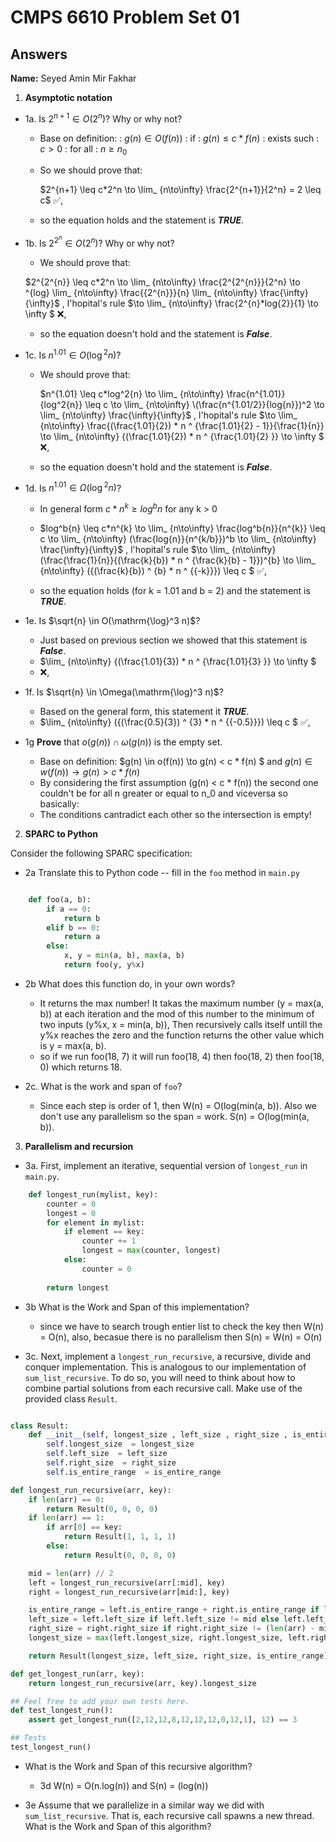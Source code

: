   # CMPS 6610 Problem Set 01
## Answers

**Name:** Seyed Amin Mir Fakhar


1. **Asymptotic notation**

  - 1a. Is $2^{n+1} \in O(2^n)$? Why or why not?
    - Base on definition: \: $g(n) \in O(f(n))$ \: if  \: $g(n) \leq c*f(n)$ \: exists such  \: $c > 0$ \: for all \: $n \geq n_0$

    - So we should prove that:
     
      $2^{n+1} \leq c*2^n \to  \lim_ {n\to\infty} \frac{2^{n+1}}{2^n} = 2 \leq c$ ✅,
      
    - so the equation holds and the statement is ***TRUE***.



  - 1b. Is $2^{2^n} \in O(2^n)$? Why or why not?
     - We should prove that:
     
      $2^{2^{n}} \leq c*2^n \to  \lim_ {n\to\infty} \frac{2^{2^{n}}}{2^n} \to ^{log}   \lim_ {n\to\infty} \frac{{2^{n}}}{n}  \lim_ {n\to\infty} \frac{\infty}{\infty}$
    , l'hopital's rule
    $\to \lim_ {n\to\infty} \frac{2^{n}*log{2}}{1} \to \infty $
    ❌, 

    - so the equation doesn't hold and the statement is ***False***.


 
  - 1c. Is $n^{1.01} \in O(\mathrm{\log}^2 n)$?
    - We should prove that:
     
      $n^{1.01} \leq c*log^2{n} \to  \lim_ {n\to\infty} \frac{n^{1.01}}{log^2{n}} \leq c \to  \lim_ {n\to\infty} \(\frac{n^{1.01/2}}{log{n}})^2 \to  \lim_ {n\to\infty} \frac{\infty}{\infty}$
    , l'hopital's rule
    $\to \lim_ {n\to\infty} \frac{(\frac{1.01}{2}) * n ^ {\frac{1.01}{2} - 1}}{\frac{1}{n}} \to \lim_ {n\to\infty} \{(\frac{1.01}{2}) * n ^ {\frac{1.01}{2} }} \to \infty $
    ❌, 

    - so the equation doesn't hold and the statement is ***False***.


  - 1d. Is $n^{1.01} \in \Omega(\mathrm{\log}^2 n)$?
    - In general form $c * n^{k} \geq  log^b{n}$ for any k > 0
    - $log^b{n} \leq c*n^{k} \to  \lim_ {n\to\infty} \frac{log^b{n}}{n^{k}} \leq c \to  \lim_ {n\to\infty} (\frac{log{n}}{n^{k/b}})^b \to  \lim_ {n\to\infty} \frac{\infty}{\infty}$
    , l'hopital's rule
    $\to \lim_ {n\to\infty} (\frac{\frac{1}{n}}{(\frac{k}{b}) * n ^ {\frac{k}{b} - 1}})^{b} \to \lim_ {n\to\infty} (\{(\frac{k}{b}) ^ {b} * n ^ {{-k}}}) \leq c $
 ✅,

    - so the equation holds (for k = 1.01 and b = 2) and the statement is ***TRUE***.
  

  - 1e. Is $\sqrt{n} \in O(\mathrm{\log}^3 n)$?
    - Just based on previous section we showed that this statement is ***False***.
    - $\lim_ {n\to\infty} \{(\frac{1.01}{3}) * n ^ {\frac{1.01}{3} }} \to \infty $
    - ❌, 


  - 1f. Is $\sqrt{n} \in \Omega(\mathrm{\log}^3 n)$?
    - Based on the general form, this statement it ***TRUE***.
    -  $\lim_ {n\to\infty} (\{(\frac{0.5}{3}) ^ {3} * n ^ {{-0.5}}}) \leq c $
   ✅,


  - 1g **Prove** that $o(g(n)) \cap \omega(g(n))$ is the empty set.
  
     - Base on definition:
       $g(n) \in o(f(n)) \to g(n) < c * f(n) $
       and
        $g(n) \in w(f(n)) \to g(n) > c * f(n)$
     - By considering the first assumption (g(n) < c * f(n)) the second one couldn't be for all n greater or equal to n_0 and viceversa so basically:
     - The conditions cantradict each other so the intersection is empty!

2. **SPARC to Python**

Consider the following SPARC specification:  

  - 2a Translate this to Python code -- fill in the `foo` method in `main.py`  
  
  ```python

      def foo(a, b):
          if a == 0:
              return b
          elif b == 0:
              return a
          else:
              x, y = min(a, b), max(a, b)
              return foo(y, y%x)
  ``` 

  - 2b What does this function do, in your own words?
    - It returns the max number! It takas the maximum number (y = max(a, b)) at each iteration and the mod of this number to the minimum of two inputs (y%x, x = min(a, b)), Then recursively calls itself untill the y%x reaches the zero and the function returns the other value which is y = max(a, b).
    - so if we run foo(18, 7) it will run foo(18, 4) then foo(18, 2) then foo(18, 0) which returns 18.
   
  - 2c. What is the work and span of `foo`?
    - Since each step is order of 1, then W(n) = O(log(min(a, b)). Also we don't use any parallelism so the span = work. S(n) = O(log(min(a, b)).

3. **Parallelism and recursion**
  - 3a. First, implement an iterative, sequential version of `longest_run` in `main.py`.

``` python
    def longest_run(mylist, key):
        counter = 0
        longest = 0
        for element in mylist:
            if element == key:
                counter += 1
                longest = max(counter, longest)
            else:
                counter = 0
    
        return longest

```


  - 3b What is the Work and Span of this implementation?
    - since we have to search trough entier list to check the key then W(n) = O(n), also, becasue there is no parallelism then S(n) = W(n) = O(n)

  
  - 3c. Next, implement a `longest_run_recursive`, a recursive, divide and conquer implementation. This is analogous to our implementation of `sum_list_recursive`. To do so, you will need to think about how to combine partial solutions from each recursive call. Make use of the provided class `Result`.   


``` python

class Result:
    def __init__(self, longest_size , left_size , right_size , is_entire_range ):
        self.longest_size  = longest_size 
        self.left_size  = left_size 
        self.right_size  = right_size 
        self.is_entire_range  = is_entire_range 

def longest_run_recursive(arr, key):
    if len(arr) == 0:
        return Result(0, 0, 0, 0)
    if len(arr) == 1:
        if arr[0] == key:
            return Result(1, 1, 1, 1)
        else:
            return Result(0, 0, 0, 0)

    mid = len(arr) // 2
    left = longest_run_recursive(arr[:mid], key)
    right = longest_run_recursive(arr[mid:], key)

    is_entire_range = left.is_entire_range + right.is_entire_range if left.is_entire_range == mid and right.is_entire_range == len(arr) - mid else 0
    left_size = left.left_size if left.left_size != mid else left.left_size + right.left_size
    right_size = right.right_size if right.right_size != (len(arr) - mid) else right.right_size + left.right_size
    longest_size = max(left.longest_size, right.longest_size, left.right_size + right.left_size)

    return Result(longest_size, left_size, right_size, is_entire_range)

def get_longest_run(arr, key):
    return longest_run_recursive(arr, key).longest_size

## Feel free to add your own tests here.
def test_longest_run():
    assert get_longest_run([2,12,12,8,12,12,12,0,12,1], 12) == 3

## Tests
test_longest_run()

```
  
  - What is the Work and Span of this recursive algorithm?
    - 3d W(n) = O(n.log(n)) and S(n) = (log(n))


  - 3e  Assume that we parallelize in a similar way we did with `sum_list_recursive`. That is, each recursive call spawns a new thread. What is the Work and Span of this algorithm? 

  
